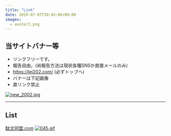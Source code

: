 ```yaml
---
title: "Link"
date: 2019-07-07T20:43:06+09:00
images: 
  - avater2.png
---
```

## 当サイトバナー等

* リンクフリーです。
* 報告自由。(尚報告方法は現状各種SNSか直接メールのみ)
* https://lei202.com/ (必ずトップへ)
* バナーは下記画像
* 直リンク禁止

[![new_2002.jpg](/image/new_2002.jpg)](/)
___

## List
[駄文同盟.com](http://www.dabun-doumei.com/rank.cgi?mode=r_link&id=19354)
[![045.gif](/image/045.gif)](http://www.dabun-doumei.com/rank.cgi?mode=r_link&id=19354)
